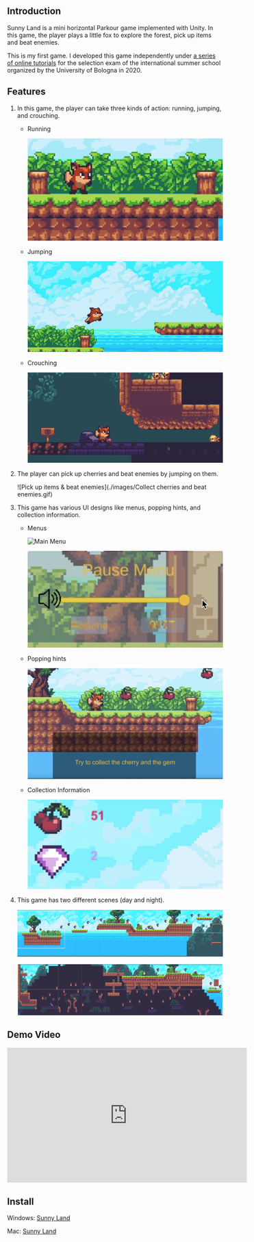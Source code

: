 ## Introduction

Sunny Land is a mini horizontal Parkour game implemented with Unity. In this game, the player plays a little fox to explore the forest, pick up items and beat enemies.

This is my first game. I developed this game independently under [a series of online tutorials](https://space.bilibili.com/370283072/channel/collectiondetail?sid=2991) for the selection exam of the international summer school organized by the University of Bologna in 2020.

## Features 

1. In this game, the player can take three kinds of action: running, jumping, and crouching. 

   - Running

     ![Running](./images/Running.gif)

   - Jumping

     ![Jumping](./images/Jumping.gif)

   - Crouching

     ![Crouching](./images/Crouching.gif)

2. The player can pick up cherries and beat enemies by jumping on them.

   ![Pick up items & beat enemies](./images/Collect cherries and beat enemies.gif)

3. This game has various UI designs like menus, popping hints, and collection information.

   - Menus

     ![Main Menu](./images/MainMenu.png)

     

      ![Pause Menu](./images/PauseMenu.png)

   - Popping hints 

     ![Popping Hints](./images/PoppingHints.png)

   - Collection Information

     ![Collection Information](./images/CollectionInformation.png)

4. This game has two different scenes (day and night).

   ![Day](./images/Day.png)

   ![Night](./images/Night.png)

## Demo Video

<iframe width="560" height="315" src="https://www.youtube.com/embed/A_twmaDyGqw" title="YouTube video player" frameborder="0" allow="accelerometer; autoplay; clipboard-write; encrypted-media; gyroscope; picture-in-picture; web-share" allowfullscreen></iframe>

## Install

Windows: [Sunny Land](./install/Windows)

Mac: [Sunny Land](./install/Mac)

